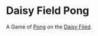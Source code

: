 # Daisy Field Pong

A Game of [Pong](https://en.wikipedia.org/wiki/Pong) on the [Daisy Filed](https://electro-smith.com/products/field).
